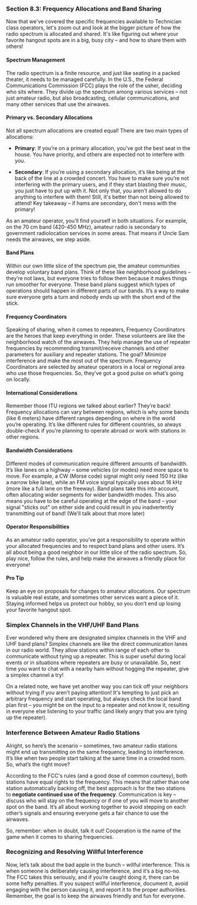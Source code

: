 ### Section 8.3: Frequency Allocations and Band Sharing

Now that we've covered the specific frequencies available to Technician class operators, let's zoom out and look at the bigger picture of how the radio spectrum is allocated and shared. It's like figuring out where your favorite hangout spots are in a big, busy city – and how to share them with others!

#### Spectrum Management

The radio spectrum is a finite resource, and just like seating in a packed theater, it needs to be managed carefully. In the U.S., the Federal Communications Commission (FCC) plays the role of the usher, deciding who sits where. They divide up the spectrum among various services – not just amateur radio, but also broadcasting, cellular communications, and many other services that use the airwaves.

#### Primary vs. Secondary Allocations

Not all spectrum allocations are created equal! There are two main types of allocations:

- **Primary**: If you’re on a primary allocation, you’ve got the best seat in the house. You have priority, and others are expected not to interfere with you.
  
- **Secondary**: If you’re using a secondary allocation, it’s like being at the back of the line at a crowded concert. You have to make sure you’re not interfering with the primary users, and if they start blasting their music, you just have to put up with it. Not only that, you aren't allowed to do anything to interfere with them! Still, it's better than not being allowed to attend! Key takeaway – if hams are secondary, don't mess with the primary!

As an amateur operator, you’ll find yourself in both situations. For example, on the 70 cm band (420-450 MHz), amateur radio is secondary to government radiolocation services in some areas. That means if Uncle Sam needs the airwaves, we step aside.

#### Band Plans

Within our own little slice of the spectrum pie, the amateur communities develop voluntary band plans. Think of these like neighborhood guidelines – they’re not laws, but everyone tries to follow them because it makes things run smoother for everyone. These band plans suggest which types of operations should happen in different parts of our bands. It’s a way to make sure everyone gets a turn and nobody ends up with the short end of the stick.

#### Frequency Coordinators

Speaking of sharing, when it comes to repeaters, Frequency Coordinators are the heroes that keep everything in order. These volunteers are like the neighborhood watch of the airwaves. They help manage the use of repeater frequencies by recommending transmit/receive channels and other parameters for auxiliary and repeater stations. The goal? Minimize interference and make the most out of the spectrum. Frequency Coordinators are selected by amateur operators in a local or regional area who use those frequencies. So, they’ve got a good pulse on what’s going on locally.

#### International Considerations

Remember those ITU regions we talked about earlier? They’re back! Frequency allocations can vary between regions, which is why some bands (like 6 meters) have different ranges depending on where in the world you’re operating. It’s like different rules for different countries, so always double-check if you’re planning to operate abroad or work with stations in other regions.

#### Bandwidth Considerations

Different modes of communication require different amounts of bandwidth. It’s like lanes on a highway – some vehicles (or modes) need more space to move. For example, a CW (Morse code) signal might only need 150 Hz (like a narrow bike lane), while an FM voice signal typically uses about 16 kHz (more like a full lane on the freeway). Band plans take this into account, often allocating wider segments for wider bandwidth modes. This also means you have to be careful operating at the edge of the band – your signal "sticks out" on either side and could result in you inadvertently transmitting out of band! (We'll talk about that more later)

#### Operator Responsibilities

As an amateur radio operator, you’ve got a responsibility to operate within your allocated frequencies and to respect band plans and other users. It’s all about being a good neighbor in our little slice of the radio spectrum. So, play nice, follow the rules, and help make the airwaves a friendly place for everyone!

#### Pro Tip

Keep an eye on proposals for changes to amateur allocations. Our spectrum is valuable real estate, and sometimes other services want a piece of it. Staying informed helps us protect our hobby, so you don’t end up losing your favorite hangout spot.

### Simplex Channels in the VHF/UHF Band Plans

Ever wondered why there are designated simplex channels in the VHF and UHF band plans? Simplex channels are like the direct communication lanes in our radio world. They allow stations within range of each other to communicate without tying up a repeater. This is super useful during local events or in situations where repeaters are busy or unavailable. So, next time you want to chat with a nearby ham without hogging the repeater, give a simplex channel a try!

On a related note, we have yet another way you can tick off your neighbors without trying if you aren't paying attention! It's tempting to just pick an arbitrary frequency and start operating, but always check the local band plan first – you might be on the input to a repeater and not know it, resulting in everyone else listening to your traffic (and likely angry that you are tying up the repeater).

### Interference Between Amateur Radio Stations

Alright, so here’s the scenario – sometimes, two amateur radio stations might end up transmitting on the same frequency, leading to interference. It’s like when two people start talking at the same time in a crowded room. So, what’s the right move?

According to the FCC's rules (and a good dose of common courtesy), both stations have equal rights to the frequency. This means that rather than one station automatically backing off, the best approach is for the two stations to **negotiate continued use of the frequency**. Communication is key – discuss who will stay on the frequency or if one of you will move to another spot on the band. It’s all about working together to avoid stepping on each other’s signals and ensuring everyone gets a fair chance to use the airwaves.

So, remember: when in doubt, talk it out! Cooperation is the name of the game when it comes to sharing frequencies.


### Recognizing and Resolving Willful Interference

Now, let’s talk about the bad apple in the bunch – willful interference. This is when someone is deliberately causing interference, and it’s a big no-no. The FCC takes this seriously, and if you’re caught doing it, there can be some hefty penalties. If you suspect willful interference, document it, avoid engaging with the person causing it, and report it to the proper authorities. Remember, the goal is to keep the airwaves friendly and fun for everyone.
